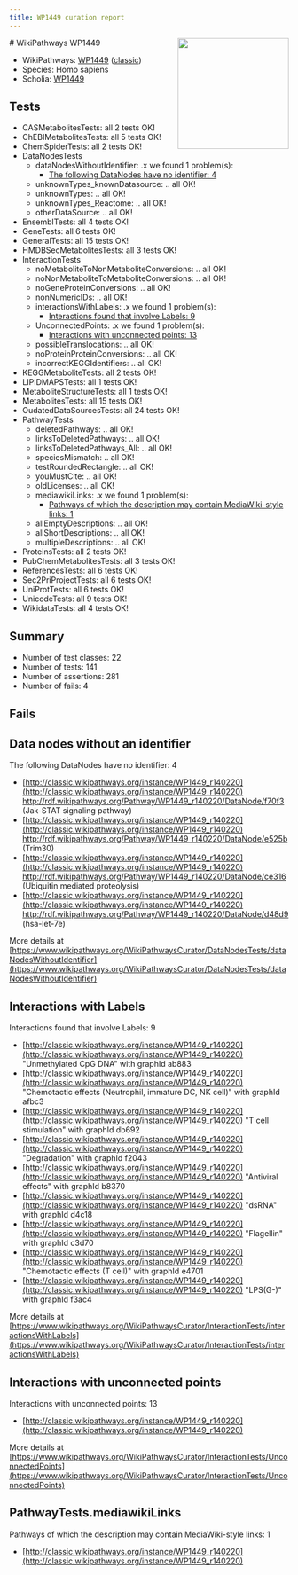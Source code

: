 ```yaml
---
title: WP1449 curation report
---
```


<img style="float: right; width: 200px" src="https://upload.wikimedia.org/wikipedia/commons/thumb/8/83/Wplogo_with_text_500.png/640px-Wplogo_with_text_500.png" />
# WikiPathways WP1449

* WikiPathways: [WP1449](https://wikipathways.org/pathways/WP1449) ([classic](https://classic.wikipathways.org/instance/WP1449))
* Species: Homo sapiens
* Scholia: [WP1449](https://scholia.toolforge.org/wikipathways/WP1449)
## Tests
* CASMetabolitesTests: all 2 tests OK!
* ChEBIMetabolitesTests: all 5 tests OK!
* ChemSpiderTests: all 2 tests OK!
* DataNodesTests
    * dataNodesWithoutIdentifier: .x we found 1 problem(s):
        * [The following DataNodes have no identifier: 4](#d2d32fa3)
    * unknownTypes_knownDatasource: .. all OK!
    * unknownTypes: .. all OK!
    * unknownTypes_Reactome: .. all OK!
    * otherDataSource: .. all OK!
* EnsemblTests: all 4 tests OK!
* GeneTests: all 6 tests OK!
* GeneralTests: all 15 tests OK!
* HMDBSecMetabolitesTests: all 3 tests OK!
* InteractionTests
    * noMetaboliteToNonMetaboliteConversions: .. all OK!
    * noNonMetaboliteToMetaboliteConversions: .. all OK!
    * noGeneProteinConversions: .. all OK!
    * nonNumericIDs: .. all OK!
    * interactionsWithLabels: .x we found 1 problem(s):
        * [Interactions found that involve Labels: 9](#630d2680)
    * UnconnectedPoints: .x we found 1 problem(s):
        * [Interactions with unconnected points: 13](#7f1d407a)
    * possibleTranslocations: .. all OK!
    * noProteinProteinConversions: .. all OK!
    * incorrectKEGGIdentifiers: .. all OK!
* KEGGMetaboliteTests: all 2 tests OK!
* LIPIDMAPSTests: all 1 tests OK!
* MetaboliteStructureTests: all 1 tests OK!
* MetabolitesTests: all 15 tests OK!
* OudatedDataSourcesTests: all 24 tests OK!
* PathwayTests
    * deletedPathways: .. all OK!
    * linksToDeletedPathways: .. all OK!
    * linksToDeletedPathways_All: .. all OK!
    * speciesMismatch: .. all OK!
    * testRoundedRectangle: .. all OK!
    * youMustCite: .. all OK!
    * oldLicenses: .. all OK!
    * mediawikiLinks: .x we found 1 problem(s):
        * [Pathways of which the description may contain MediaWiki-style links: 1](#da69cf45)
    * allEmptyDescriptions: .. all OK!
    * allShortDescriptions: .. all OK!
    * multipleDescriptions: .. all OK!
* ProteinsTests: all 2 tests OK!
* PubChemMetabolitesTests: all 3 tests OK!
* ReferencesTests: all 6 tests OK!
* Sec2PriProjectTests: all 6 tests OK!
* UniProtTests: all 6 tests OK!
* UnicodeTests: all 9 tests OK!
* WikidataTests: all 4 tests OK!


## Summary

* Number of test classes: 22
* Number of tests: 141
* Number of assertions: 281
* Number of fails: 4

## Fails

<a name="d2d32fa3" />

## Data nodes without an identifier

The following DataNodes have no identifier: 4

* [http://classic.wikipathways.org/instance/WP1449_r140220](http://classic.wikipathways.org/instance/WP1449_r140220) http://rdf.wikipathways.org/Pathway/WP1449_r140220/DataNode/f70f3 (Jak-STAT signaling pathway)
* [http://classic.wikipathways.org/instance/WP1449_r140220](http://classic.wikipathways.org/instance/WP1449_r140220) http://rdf.wikipathways.org/Pathway/WP1449_r140220/DataNode/e525b (Trim30)
* [http://classic.wikipathways.org/instance/WP1449_r140220](http://classic.wikipathways.org/instance/WP1449_r140220) http://rdf.wikipathways.org/Pathway/WP1449_r140220/DataNode/ce316 (Ubiquitin mediated proteolysis)
* [http://classic.wikipathways.org/instance/WP1449_r140220](http://classic.wikipathways.org/instance/WP1449_r140220) http://rdf.wikipathways.org/Pathway/WP1449_r140220/DataNode/d48d9 (hsa-let-7e)


More details at [https://www.wikipathways.org/WikiPathwaysCurator/DataNodesTests/dataNodesWithoutIdentifier](https://www.wikipathways.org/WikiPathwaysCurator/DataNodesTests/dataNodesWithoutIdentifier)

<a name="630d2680" />

## Interactions with Labels

Interactions found that involve Labels: 9

* [http://classic.wikipathways.org/instance/WP1449_r140220](http://classic.wikipathways.org/instance/WP1449_r140220) "Unmethylated
CpG DNA" with graphId ab883
* [http://classic.wikipathways.org/instance/WP1449_r140220](http://classic.wikipathways.org/instance/WP1449_r140220) "Chemotactic effects
(Neutrophil, immature DC, NK cell)" with graphId afbc3
* [http://classic.wikipathways.org/instance/WP1449_r140220](http://classic.wikipathways.org/instance/WP1449_r140220) "T cell stimulation" with graphId db692
* [http://classic.wikipathways.org/instance/WP1449_r140220](http://classic.wikipathways.org/instance/WP1449_r140220) "Degradation" with graphId f2043
* [http://classic.wikipathways.org/instance/WP1449_r140220](http://classic.wikipathways.org/instance/WP1449_r140220) "Antiviral effects" with graphId b8370
* [http://classic.wikipathways.org/instance/WP1449_r140220](http://classic.wikipathways.org/instance/WP1449_r140220) "dsRNA" with graphId d4c18
* [http://classic.wikipathways.org/instance/WP1449_r140220](http://classic.wikipathways.org/instance/WP1449_r140220) "Flagellin" with graphId c3d70
* [http://classic.wikipathways.org/instance/WP1449_r140220](http://classic.wikipathways.org/instance/WP1449_r140220) "Chemotactic effects (T cell)" with graphId e4701
* [http://classic.wikipathways.org/instance/WP1449_r140220](http://classic.wikipathways.org/instance/WP1449_r140220) "LPS(G-)" with graphId f3ac4


More details at [https://www.wikipathways.org/WikiPathwaysCurator/InteractionTests/interactionsWithLabels](https://www.wikipathways.org/WikiPathwaysCurator/InteractionTests/interactionsWithLabels)

<a name="7f1d407a" />

## Interactions with unconnected points

Interactions with unconnected points: 13

* [http://classic.wikipathways.org/instance/WP1449_r140220](http://classic.wikipathways.org/instance/WP1449_r140220)


More details at [https://www.wikipathways.org/WikiPathwaysCurator/InteractionTests/UnconnectedPoints](https://www.wikipathways.org/WikiPathwaysCurator/InteractionTests/UnconnectedPoints)

<a name="da69cf45" />

## PathwayTests.mediawikiLinks

Pathways of which the description may contain MediaWiki-style links: 1

* [http://classic.wikipathways.org/instance/WP1449_r140220](http://classic.wikipathways.org/instance/WP1449_r140220)

